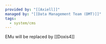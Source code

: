 ```yaml
---
provided by: "[[Axiell]]"
managed by: "[[Data Management Team (DMT)]]"
tags:
  - system/cms
---
```



EMu will be replaced by [[Doxis4]]




